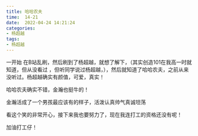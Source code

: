 ```yaml
---
title: 哈哈农夫
time:  14-21
date:  2022-04-24 14:21:24
categories:
- 杨超越
tags: 
- 杨超越
---
```


一开始 在B站乱刷，然后刷到了杨超越，就想了解下，（其实创造101在我高一时就知道，但从没看过 ，但听同学说过杨超越，），然后就知道了哈哈农夫，之前从来没听过。杨超越确实有颜值，可爱，真实！

<!-- more -->

哈哈农夫确实不错，金瀚也挺牛的！

金瀚活成了一个男孩最应该有的样子，活泼认真帅气真诚坦荡

看这个笑的非常开心，接下来我也要努力了，现在我连打工的资格还没有呢！

加油打工仔！